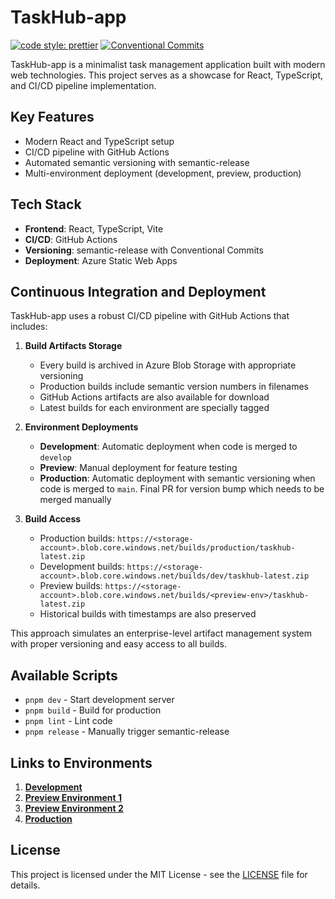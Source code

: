 # TaskHub-app

[![code style: prettier](https://img.shields.io/badge/code_style-prettier-ff69b4.svg)](https://github.com/prettier/prettier) [![Conventional Commits](https://img.shields.io/badge/Conventional%20Commits-1.0.0-yellow.svg)](https://conventionalcommits.org)

TaskHub-app is a minimalist task management application built with modern web technologies. This project serves as a showcase for React, TypeScript, and CI/CD pipeline implementation.

## Key Features

- Modern React and TypeScript setup
- CI/CD pipeline with GitHub Actions
- Automated semantic versioning with semantic-release
- Multi-environment deployment (development, preview, production)

## Tech Stack

- **Frontend**: React, TypeScript, Vite
- **CI/CD**: GitHub Actions
- **Versioning**: semantic-release with Conventional Commits
- **Deployment**: Azure Static Web Apps

## Continuous Integration and Deployment

TaskHub-app uses a robust CI/CD pipeline with GitHub Actions that includes:

1. **Build Artifacts Storage**

   - Every build is archived in Azure Blob Storage with appropriate versioning
   - Production builds include semantic version numbers in filenames
   - GitHub Actions artifacts are also available for download
   - Latest builds for each environment are specially tagged

2. **Environment Deployments**

   - **Development**: Automatic deployment when code is merged to `develop`
   - **Preview**: Manual deployment for feature testing
   - **Production**: Automatic deployment with semantic versioning when code is merged to `main`. Final PR for version bump which needs to be merged manually

3. **Build Access**
   - Production builds: `https://<storage-account>.blob.core.windows.net/builds/production/taskhub-latest.zip`
   - Development builds: `https://<storage-account>.blob.core.windows.net/builds/dev/taskhub-latest.zip`
   - Preview builds: `https://<storage-account>.blob.core.windows.net/builds/<preview-env>/taskhub-latest.zip`
   - Historical builds with timestamps are also preserved

This approach simulates an enterprise-level artifact management system with proper versioning and easy access to all builds.

## Available Scripts

- `pnpm dev` - Start development server
- `pnpm build` - Build for production
- `pnpm lint` - Lint code
- `pnpm release` - Manually trigger semantic-release

## Links to Environments

1. **[Development](https://green-grass-07a60cd00.6.azurestaticapps.net)**
2. **[Preview Environment 1](https://wonderful-stone-059600500-preview1.eastasia.6.azurestaticapps.net)**
3. **[Preview Environment 2](https://wonderful-stone-059600500-preview2.eastasia.6.azurestaticapps.net/)**
4. **[Production](https://kind-water-0ea27f900.6.azurestaticapps.net)**

## License

This project is licensed under the MIT License - see the [LICENSE](./LICENSE) file for details.
